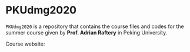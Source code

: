 # PKUdmg2020

``PKUdmg2020`` is a repository that contains the course files and codes for the summer course given by **Prof. Adrian Raftery** in Peking University. 

Course website:

